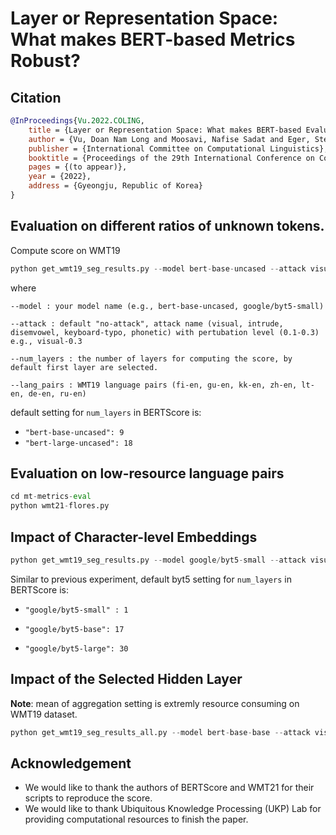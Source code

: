 # Layer or Representation Space: What makes BERT-based Metrics Robust?

## Citation
```bib
@InProceedings{Vu.2022.COLING,
    title = {Layer or Representation Space: What makes BERT-based Evaluation Metrics Robust?},
    author = {Vu, Doan Nam Long and Moosavi, Nafise Sadat and Eger, Steffen},
    publisher = {International Committee on Computational Linguistics},
    booktitle = {Proceedings of the 29th International Conference on Computational Linguistics},
    pages = {(to appear)},
    year = {2022},
    address = {Gyeongju, Republic of Korea}
}
```
## Evaluation on different ratios of unknown tokens.

Compute score on WMT19

```python
python get_wmt19_seg_results.py --model bert-base-uncased --attack visual_0.3 --num_layers 9 --lang_pairs fi-en
```
where 

```
--model : your model name (e.g., bert-base-uncased, google/byt5-small)

--attack : default "no-attack", attack name (visual, intrude, disemvowel, keyboard-typo, phonetic) with pertubation level (0.1-0.3) e.g., visual-0.3 

--num_layers : the number of layers for computing the score, by default first layer are selected.

--lang_pairs : WMT19 language pairs (fi-en, gu-en, kk-en, zh-en, lt-en, de-en, ru-en)
```

default setting for `num_layers` in BERTScore is:
    
- `"bert-base-uncased": 9`
- `"bert-large-uncased": 18`


## Evaluation on low-resource language pairs

```python
cd mt-metrics-eval
python wmt21-flores.py
```
## Impact of Character-level Embeddings

```python
python get_wmt19_seg_results.py --model google/byt5-small --attack visual_0.3 --num_layers 1
```

Similar to previous experiment, default byt5 setting for `num_layers` in BERTScore is: 

- `"google/byt5-small" : 1`

- `"google/byt5-base": 17`

- `"google/byt5-large": 30`


## Impact of the Selected Hidden Layer

**Note**: mean of aggregation setting is extremly resource consuming on WMT19 dataset.

```python
python get_wmt19_seg_results_all.py --model bert-base-base --attack visual_0.3 --lang_pairs fi-en
```

## Acknowledgement

- We would like to thank the authors of BERTScore and WMT21 for their scripts to reproduce the score.
- We would like to thank Ubiquitous Knowledge Processing (UKP) Lab for providing computational resources to finish the paper.
